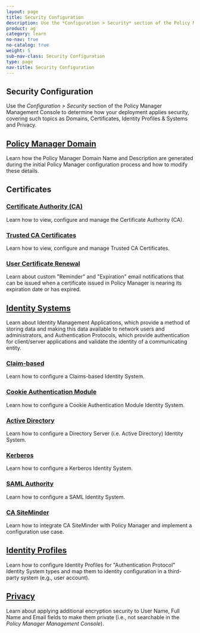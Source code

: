 ```yaml
---
layout: page
title: Security Configuration
description: Use the *Configuration > Security* section of the Policy Manager Management Console to determine how your deployment applies security, covering such topics as Domains, Certificates, Identity Profiles, Identity Systems, and Privacy.
product: ag
category: learn
no-nav: true
no-catalog: true
weight: 5
sub-nav-class: Security Configuration
type: page
nav-title: Security Configuration
---
```


## Security Configuration

Use the *Configuration > Security* section of the Policy Manager Management Console to determine how your deployment applies security, covering such topics as Domains, Certificates, Identity Profiles & Systems and Privacy.

<div class = "divider1"></div>

## [Policy Manager Domain](../security_config/policy_manager_domain.html)
Learn how the Policy Manager Domain Name and Description are generated during the initial Policy Manager configuration process and how to modify these details.

<div class = "divider1"></div>

## Certificates

### [Certificate Authority (CA)](../security_config/certificate_authority.html)
Learn how to view, configure and manage the Certificate Authority (CA).

<div class = "divider1"></div>

### [Trusted CA Certificates](../security_config/trusted_ca_certificates.html)
Learn how to view, configure and manage Trusted CA Certificates.

<div class = "divider1"></div>

### [User Certificate Renewal](../security_config/user_certificate_renewal.html)
Learn about custom "Reminder" and "Expiration" email notifications that can be issued when a certificate issued in Policy Manager is nearing its expiration date or has expired.

<div class = "divider1"></div>

## [Identity Systems](../security_config/identity_systems.html)
Learn about Identity Management Applications, which provide a method of storing data and making this data available to network users and administrators, and Authentication Protocols, which provide authentication for client/server applications and validate the identity of a communicating entity.

### [Claim-based](../security_config/configure_identity_system/claims_based.html)
Learn how to configure a Claims-based Identity System.

### [Cookie Authentication Module](../security_config/configure_identity_system/cookie_authentication_module.html)
Learn how to configure a Cookie Authentication Module Identity System.

### [Active Directory](../security_config/configure_identity_system/directory_server.html)
Learn how to configure a Directory Server (i.e. Active Directory) Identity System.

### [Kerberos](../security_config/configure_identity_system/kerberos.html)
Learn how to configure a Kerberos Identity System.

### [SAML Authority](../security_config/configure_identity_system/saml.html)
Learn how to configure a SAML Identity System.

### [CA SiteMinder](http://docs.akana.com/ag/ca_siteminder/ca_siteminder_integrate_with_pm.htm)
Learn how to integrate CA SiteMinder with Policy Manager and implement a configuration use case. 

<div class = "divider1"></div>

## [Identity Profiles](../security_config/identity_profiles.html)
Learn how to configure Identity Profiles for "Authentication Protocol" Identity System types and map them to identity configuration in a third-party system (e.g., user account).

<div class = "divider1"></div>

## [Privacy](../security_config/privacy.html)
Learn about applying additional encryption security to User Name, Full Name and Email fields to make them private (i.e., not searchable in the *Policy Manager Management Console*).

<div class = "divider1"></div>